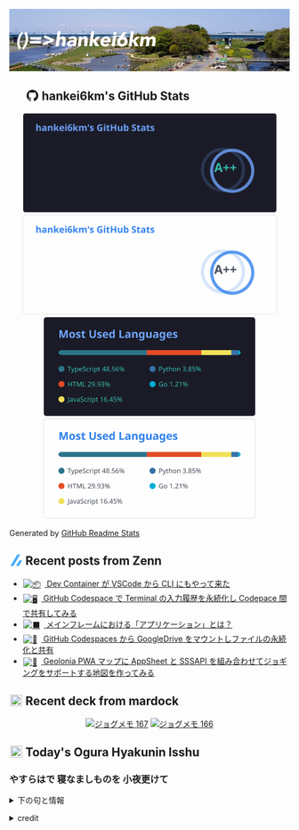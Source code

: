 <p align="center">

![()=>hankei6km](assets/images/header3.jpg)

</p>

<h2>
<img width="24" height="24" style="height:1em;width:1em;margin:0 0.05em 0 0.1em;vertical-align:-0.1em;"
 src="assets/images/github-dark.svg#gh-dark-mode-only" />
<img width="24" height="24" style="height:1em;width:1em;margin:0 0.05em 0 0.1em;vertical-align:-0.1em;"
 src="assets/images/github-light.svg#gh-light-mode-only" />
hankei6km's GitHub Stats
</h2>

<p align="center">

<img width="457" alt="hankei6km's GitHub stats" src="assets/images/stats-dark.svg#gh-dark-mode-only">
<img width="457" alt="hankei6km's GitHub stats" src="assets/images/stats-light.svg#gh-light-mode-only">
<img width="382" alt="Top Langs" src="assets/images/top-langs-dark.svg#gh-dark-mode-only">
<img width="382" alt="Top Langs" src="assets/images/top-langs-light.svg#gh-light-mode-only">

</p>

Generated by [GitHub Readme Stats](https://github.com/anuraghazra/github-readme-stats)

<h2>
<img width="24" height="24" style="width:1em; height:1em; margin: 0 .05em 0 .1em; vertical-align: -0.1em;" src="assets/images/zenn.svg">
Recent posts from Zenn
</h2>

<ul><li><a href="https://zenn.dev/hankei6km/articles/devcontainers-in-cli-ci"><img style="width:1.1em; height:1.1em; margin: 0 .5em 0 .1em; vertical-align: -0.1em;" width="18" height="18" alt="📦" src="https://twemoji.maxcdn.com/v/13.1.0/72x72/1f4e6.png"> Dev Container が VSCode から CLI にもやって来た</a></li><li><a href="https://zenn.dev/hankei6km/articles/persist-command-history-in-github-codesapces"><img style="width:1.1em; height:1.1em; margin: 0 .5em 0 .1em; vertical-align: -0.1em;" width="18" height="18" alt="🖥️" src="https://twemoji.maxcdn.com/v/13.1.0/72x72/1f5a5.png"> GitHub Codespace で Terminal の入力履歴を永続化し Codepace 間で共有してみる</a></li><li><a href="https://zenn.dev/hankei6km/articles/what-is-application-in-mainframe"><img style="width:1.1em; height:1.1em; margin: 0 .5em 0 .1em; vertical-align: -0.1em;" width="18" height="18" alt="⬛" src="https://twemoji.maxcdn.com/v/13.1.0/72x72/2b1b.png"> メインフレームにおける「アプリケーション」とは？</a></li><li><a href="https://zenn.dev/hankei6km/articles/mount-google-drive-in-github-codespaces"><img style="width:1.1em; height:1.1em; margin: 0 .5em 0 .1em; vertical-align: -0.1em;" width="18" height="18" alt="💾" src="https://twemoji.maxcdn.com/v/13.1.0/72x72/1f4be.png"> GitHub Codespaces から GoogleDrive をマウントしファイルの永続化と共有</a></li><li><a href="https://zenn.dev/hankei6km/articles/make-jog-map-by-geolonia-pwa-map-appsheet-sssapi"><img style="width:1.1em; height:1.1em; margin: 0 .5em 0 .1em; vertical-align: -0.1em;" width="18" height="18" alt="📍" src="https://twemoji.maxcdn.com/v/13.1.0/72x72/1f4cd.png"> Geolonia PWA マップに AppSheet と SSSAPI を組み合わせてジョギングをサポートする地図を作ってみる</a></li></ul>

<h2>
<img width="24" height="24" style="width:1em; height:1em; margin: 0 .05em 0 .1em; vertical-align: -0.1em;" src="https://twemoji.maxcdn.com/v/13.1.0/72x72/1f5bc.png">
Recent deck from mardock
</h2>

<p align="center">
<a href="https://hankei6km.github.io/mardock/deck/2022-06-in-outdoor-167"><img alt="ジョグメモ 167" src="https://hankei6km.github.io/mardock/assets/deck/2022-06-in-outdoor-167/2022-06-in-outdoor-167.png" width="270" height="152"></a>
<a href="https://hankei6km.github.io/mardock/deck/2022-06-in-outdoor-166"><img alt="ジョグメモ 166" src="https://hankei6km.github.io/mardock/assets/deck/2022-06-in-outdoor-166/2022-06-in-outdoor-166.png" width="270" height="152"></a>

</p>

<h2>
<img width="24" height="24" style="width:1em; height:1em; margin: 0 .05em 0 .1em; vertical-align: -0.1em;" src="https://twemoji.maxcdn.com/v/13.1.0/72x72/1f38e.png">
Today's Ogura Hyakunin Isshu
</h2>

<h3>やすらはで 寝なましものを 小夜更けて</h3>
<p><details><summary>下の句と情報</summary><p>傾くまでの 月を見しかな</p><p>(やすらはで ねなましものを さよふけて　かたぶくまでの つきをみしかな)</p><ul><li>歌人 - <a href="http://linkdata.org/resource/rdf1s6833i#kajin_059">http://linkdata.org/resource/rdf1s6833i#kajin_059</a></li><li>読札 - <a href="https://commons.wikimedia.org/wiki/File:Hyakuninisshu_059.jpg">https://commons.wikimedia.org/wiki/File:Hyakuninisshu_059.jpg</a></li><li>異なる記録形式 - <a href="http://linkdata.org/resource/rdf1s8931i#audio_nhk_059">http://linkdata.org/resource/rdf1s8931i#audio_nhk_059</a></li></ul></details></p>

<details>
<summary>credit</summary>

- Title: 小倉百人一首かるたデータ
- Author: [Nanako Takahashi](http://linkdata.org/user/tnanako)
- Source: http://linkdata.org/work/rdf1s6834i
- License: http://creativecommons.org/licenses/by/3.0/deed.ja

</details>

